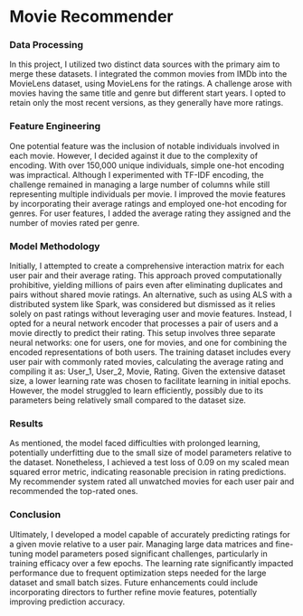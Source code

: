  # Movie Recommender

### Data Processing

In this project, I utilized two distinct data sources with the primary aim to merge these datasets. I integrated the common movies from IMDb into the MovieLens dataset, using MovieLens for the ratings. A challenge arose with movies having the same title and genre but different start years. I opted to retain only the most recent versions, as they generally have more ratings.

### Feature Engineering

One potential feature was the inclusion of notable individuals involved in each movie. However, I decided against it due to the complexity of encoding. With over 150,000 unique individuals, simple one-hot encoding was impractical. Although I experimented with TF-IDF encoding, the challenge remained in managing a large number of columns while still representing multiple individuals per movie. I improved the movie features by incorporating their average ratings and employed one-hot encoding for genres. For user features, I added the average rating they assigned and the number of movies rated per genre.

### Model Methodology

Initially, I attempted to create a comprehensive interaction matrix for each user pair and their average rating. This approach proved computationally prohibitive, yielding millions of pairs even after eliminating duplicates and pairs without shared movie ratings. An alternative, such as using ALS with a distributed system like Spark, was considered but dismissed as it relies solely on past ratings without leveraging user and movie features. Instead, I opted for a neural network encoder that processes a pair of users and a movie directly to predict their rating. This setup involves three separate neural networks: one for users, one for movies, and one for combining the encoded representations of both users. The training dataset includes every user pair with commonly rated movies, calculating the average rating and compiling it as: User_1, User_2, Movie, Rating. Given the extensive dataset size, a lower learning rate was chosen to facilitate learning in initial epochs. However, the model struggled to learn efficiently, possibly due to its parameters being relatively small compared to the dataset size.

### Results

As mentioned, the model faced difficulties with prolonged learning, potentially underfitting due to the small size of model parameters relative to the dataset. Nonetheless, I achieved a test loss of 0.09 on my scaled mean squared error metric, indicating reasonable precision in rating predictions. My recommender system rated all unwatched movies for each user pair and recommended the top-rated ones.

### Conclusion

Ultimately, I developed a model capable of accurately predicting ratings for a given movie relative to a user pair. Managing large data matrices and fine-tuning model parameters posed significant challenges, particularly in training efficacy over a few epochs. The learning rate significantly impacted performance due to frequent optimization steps needed for the large dataset and small batch sizes. Future enhancements could include incorporating directors to further refine movie features, potentially improving prediction accuracy.
